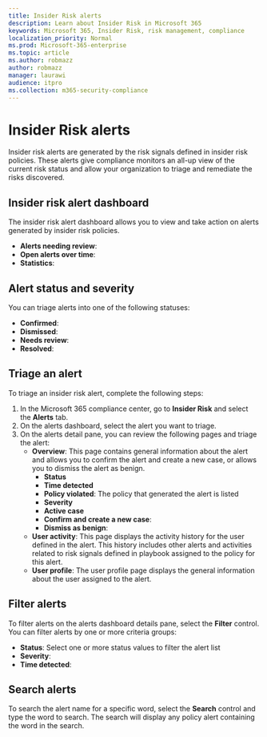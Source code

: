 ```yaml
---
title: Insider Risk alerts
description: Learn about Insider Risk in Microsoft 365
keywords: Microsoft 365, Insider Risk, risk management, compliance
localization_priority: Normal
ms.prod: Microsoft-365-enterprise
ms.topic: article
ms.author: robmazz
author: robmazz
manager: laurawi
audience: itpro
ms.collection: m365-security-compliance
---
```


# Insider Risk alerts

Insider risk alerts are generated by the risk signals defined in insider risk policies. These alerts give compliance monitors an all-up view of the current risk status and allow your organization to triage and remediate the risks discovered.

## Insider risk alert dashboard

The insider risk alert dashboard allows you to view and take action on alerts generated by insider risk policies.

- **Alerts needing review**:
- **Open alerts over time**:
- **Statistics**:

## Alert status and severity

You can triage alerts into one of the following statuses:

- **Confirmed**: 
- **Dismissed**:
- **Needs review**:
- **Resolved**:

## Triage an alert

To triage an insider risk alert, complete the following steps:

1. In the Microsoft 365 compliance center, go to **Insider Risk** and select the **Alerts** tab.
2. On the alerts dashboard, select the alert you want to triage.
1. On the alerts detail pane, you can review the following pages and triage the alert:
    - **Overview**: This page contains general information about the alert and allows you to confirm the alert and create a new case, or allows you to dismiss the alert as benign.
        - **Status**
        - **Time detected**
        - **Policy violated**: The policy that generated the alert is listed
        - **Severity**
        - **Active case** 
        - **Confirm and create a new case**:
        - **Dismiss as benign**:
    - **User activity**: This page displays the activity history for the user defined in the alert. This history includes other alerts and activities related to risk signals defined in playbook assigned to the policy for this alert.
    - **User profile**: The user profile page displays the general information about the user assigned to the alert.

## Filter alerts

To filter alerts on the alerts dashboard details pane, select the **Filter** control. You can filter alerts by one or more criteria groups:

- **Status**: Select one or more status values to filter the alert list
- **Severity**:
- **Time detected**:

## Search alerts

To search the alert name for a specific word, select the **Search** control and type the word to search. The search will display any policy alert containing the word in the search.
